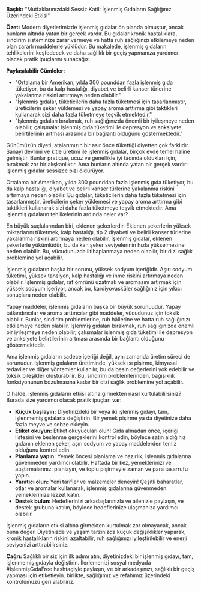 **Başlık:** "Mutfaklarınızdaki Sessiz Katil: İşlenmiş Gıdaların Sağlığınız Üzerindeki Etkisi"

**Özet:** Modern diyetlerimizde işlenmiş gıdalar ön planda olmuştur, ancak bunların altında yatan bir gerçek vardır. Bu gıdalar kronik hastalıklara, sindirim sisteminize zarar vermeye ve hatta ruh sağlığınızı etkilemeye neden olan zararlı maddelerle yüklüdür. Bu makalede, işlenmiş gıdaların tehlikelerini keşfedecek ve daha sağlıklı bir geçiş yapmanıza yardımcı olacak pratik ipuçlarını sunacağız.

**Paylaşılabilir Cümleler:**

* "Ortalama bir Amerikan, yılda 300 pounddan fazla işlenmiş gıda tüketiyor, bu da kalp hastalığı, diyabet ve belirli kanser türlerine yakalanma riskini artırmaya neden olabilir."
* "İşlenmiş gıdalar, tüketicilerin daha fazla tüketmesi için tasarlanmıştır, üreticilerin şeker yüklemesi ve yapay aroma arttırma gibi taktikleri kullanarak sizi daha fazla tüketmeye teşvik etmektedir."
* "İşlenmiş gıdaları bırakmak, ruh sağlığınızda önemli bir iyileşmeye neden olabilir, çalışmalar işlenmiş gıda tüketimi ile depresyon ve anksiyete belirtilerinin artması arasında bir bağlantı olduğunu göstermektedir."

Günümüzün diyeti, atalarımızın bir asır önce tükettiği diyetten çok farklıdır. Sanayi devrimi ve kitle üretimi ile işlenmiş gıdalar, birçok evde temel haline gelmiştir. Bunlar pratique, ucuz ve genellikle iyi tadında oldukları için, bırakmak zor bir alışkanlıktır. Ama bunların altında yatan bir gerçek vardır: işlenmiş gıdalar sessizce bizi öldürüyor.

Ortalama bir Amerikan, yılda 300 pounddan fazla işlenmiş gıda tüketiyor, bu da kalp hastalığı, diyabet ve belirli kanser türlerine yakalanma riskini artırmaya neden olabilir. Bu gıdalar, tüketicilerin daha fazla tüketmesi için tasarlanmıştır, üreticilerin şeker yüklemesi ve yapay aroma arttırma gibi taktikleri kullanarak sizi daha fazla tüketmeye teşvik etmektedir. Ama işlenmiş gıdaların tehlikelerinin ardında neler var?

En büyük suçlularından biri, eklenen şekerlerdir. Eklenen şekerlerin yüksek miktarlarını tüketmek, kalp hastalığı, tip 2 diyabeti ve belirli kanser türlerine yakalanma riskini artırmaya neden olabilir. İşlenmiş gıdalar, eklenen şekerlerle yükümlüdür, bu da kan şeker seviyelerinin hızla yükselmesine neden olabilir. Bu, vücudunuzda iltihaplanmaya neden olabilir, bir dizi sağlık problemine yol açabilir.

İşlenmiş gıdaların başka bir sorunu, yüksek sodyum içeriğidir. Aşırı sodyum tüketimi, yüksek tansiyon, kalp hastalığı ve inme riskini artırmaya neden olabilir. İşlenmiş gıdalar, raf ömrünü uzatmak ve aromasını artırmak için yüksek sodyum içeriyor, ancak bu, kardiyovasküler sağlığınız için yıkıcı sonuçlara neden olabilir.

Yapay maddeler, işlenmiş gıdaların başka bir büyük sorunuudur. Yapay tatlandırıcılar ve aroma arttırıcılar gibi maddeler, vücudunuz için toksik olabilir. Bunlar, sindirim problemlerine, ruh hâllerine ve hatta ruh sağlığınızı etkilemeye neden olabilir. İşlenmiş gıdaları bırakmak, ruh sağlığınızda önemli bir iyileşmeye neden olabilir, çalışmalar işlenmiş gıda tüketimi ile depresyon ve anksiyete belirtilerinin artması arasında bir bağlantı olduğunu göstermektedir.

Ama işlenmiş gıdaların sadece içeriği değil, aynı zamanda üretim süreci de sorunudur. İşlenmiş gıdaların üretiminde, yüksek ısı pişirme, kimyasal tedaviler ve diğer yöntemler kullanılır, bu da besin değerlerini yok edebilir ve toksik bileşikler oluşturabilir. Bu, sindirim problemlerinden, bağışıklık fonksiyonunun bozulmasına kadar bir dizi sağlık problemine yol açabilir.

O halde, işlenmiş gıdaların etkisi altına girmekten nasıl kurtulabilirsiniz? Burada size yardımcı olacak pratik ipuçları var:

* **Küçük başlayın:** Diyetinizdeki bir veya iki işlenmiş gıdayı, tam, işlenmemiş gıdalarla değiştirin. Bir yemek pişirme ya da diyetinize daha fazla meyve ve sebze ekleyin.
* **Etiket okuyun:** Etiket okuyucuları olun! Gıda almadan önce, içeriği listesini ve beslenme gerçeklerini kontrol edin, böylece satın aldığınız gıdanın eklenen şeker, aşırı sodyum ve yapay maddelerden temiz olduğunu kontrol edin.
* **Planlama yapın:** Yemek öncesi planlama ve hazırlık, işlenmiş gıdalarına güvenmeden yardımcı olabilir. Haftada bir kez, yemeklerinizi ve atıştırmalarınızı planlayın, ve toplu pişirmeyle zaman ve para tasarrufu yapın.
* **Yaratıcı olun:** Yeni tarifler ve malzemeler deneyin! Çeşitli baharatlar, otlar ve aromalar kullanarak, işlenmiş gıdalarına güvenmeden yemeklerinize lezzet katın.
* **Destek bulun:** Hedeflerinizi arkadaşlarınızla ve ailenizle paylaşın, ve destek grubuna katılın, böylece hedeflerinize ulaşmanıza yardımcı olabilir.

İşlenmiş gıdaların etkisi altına girmekten kurtulmak zor olmayacak, ancak buna değer. Diyetinizde ve yaşam tarzınızda küçük değişiklikler yaparak, kronik hastalıkların riskini azaltabilir, ruh sağlığınızı iyileştirilebilir ve enerji seviyenizi arttırabilirsiniz.

**Çağrı:** Sağlıklı bir siz için ilk adımı atın, diyetinizdeki bir işlenmiş gıdayı, tam, işlenmemiş gıdayla değiştirin. İlerlemenizi sosyal medyada #İşlenmişGıdaFree hashtagiyle paylaşın, ve bir arkadaşınızı, sağlıklı bir geçiş yapması için etiketleyin. birlikte, sağlığımız ve refahımız üzerindeki kontrolümüzü geri alabiliriz.